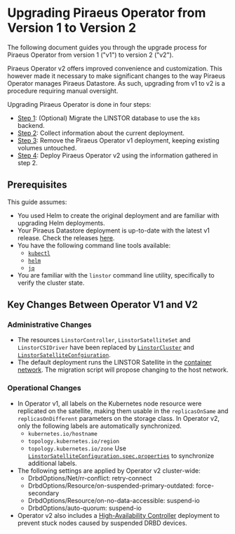 # Upgrading Piraeus Operator from Version 1 to Version 2

The following document guides you through the upgrade process for Piraeus Operator from version 1 ("v1")
to version 2 ("v2").

Piraeus Operator v2 offers improved convenience and customization. This however made it necessary to make significant
changes to the way Piraeus Operator manages Piraeus Datastore. As such, upgrading from v1 to v2 is a procedure
requiring manual oversight.

Upgrading Piraeus Operator is done in four steps:

* [Step 1]: (Optional) Migrate the LINSTOR database to use the `k8s` backend.
* [Step 2]: Collect information about the current deployment.
* [Step 3]: Remove the Piraeus Operator v1 deployment, keeping existing volumes untouched.
* [Step 4]: Deploy Piraeus Operator v2 using the information gathered in step 2.

[Step 1]: ./1-migrate-database.md
[Step 2]: ./2-collect-information.md
[Step 3]: ./3-remove-operator-v1.md
[Step 4]: ./4-install-operator-v2.md

## Prerequisites

This guide assumes:

* You used Helm to create the original deployment and are familiar with upgrading Helm deployments.
* Your Piraeus Datastore deployment is up-to-date with the latest v1 release. Check the releases [here](https://github.com/piraeusdatastore/piraeus-operator/releases?q=v1&expanded=true).
* You have the following command line tools available:
  - [`kubectl`](https://kubernetes.io/docs/tasks/tools/)
  - [`helm`](https://docs.helm.sh/docs/intro/install/)
  - [`jq`](https://jqlang.github.io/jq/download/)
* You are familiar with the `linstor` command line utility, specifically to verify the cluster state.

## Key Changes Between Operator V1 and V2

### Administrative Changes

* The resources `LinstorController`, `LinstorSatelliteSet` and `LinstorCSIDriver` have been replaced by
  [`LinstorCluster`](../../reference/linstorcluster.md) and
  [`LinstorSatelliteConfgiuration`](../../reference/linstorsatelliteconfiguration.md).
* The default deployment runs the LINSTOR Satellite in the [container network](../drbd-host-networking.md).
  The migration script will propose changing to the host network.

### Operational Changes

* In Operator v1, all labels on the Kubernetes node resource were replicated on the satellite, making them usable in the
  `replicasOnSame` and `replicasOnDifferent` parameters on the storage class. In Operator v2, only the following
  labels are automatically synchronized.
  * `kubernetes.io/hostname`
  * `topology.kubernetes.io/region`
  * `topology.kubernetes.io/zone`
  Use [`LinstorSatelliteConfiguration.spec.properties`](../../reference/linstorsatelliteconfiguration.md#specproperties)
  to synchronize additional labels.
* The following settings are applied by Operator v2 cluster-wide:
  * DrbdOptions/Net/rr-conflict: retry-connect
  * DrbdOptions/Resource/on-suspended-primary-outdated: force-secondary
  * DrbdOptions/Resource/on-no-data-accessible: suspend-io
  * DrbdOptions/auto-quorum: suspend-io
* Operator v2 also includes a [High-Availability Controller](https://github.com/piraeusdatastore/piraeus-ha-controller)
  deployment to prevent stuck nodes caused by suspended DRBD devices.
